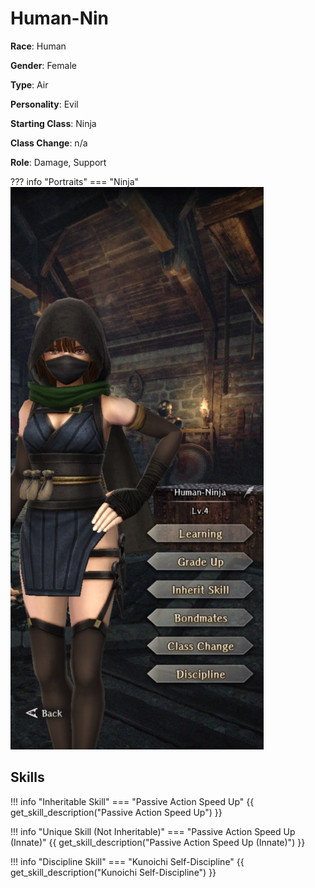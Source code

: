 # Human-Nin

**Race**: Human

**Gender**: Female

**Type**: Air

**Personality**: Evil

**Starting Class**: Ninja

**Class Change**: n/a

**Role**: Damage, Support

??? info "Portraits"
    === "Ninja"
        ![](../img/human-nin-ninja.jpg)

## Skills

!!! info "Inheritable Skill"
    === "Passive Action Speed Up"
        {{ get_skill_description("Passive Action Speed Up") }}

!!! info "Unique Skill (Not Inheritable)"
    === "Passive Action Speed Up (Innate)"
        {{ get_skill_description("Passive Action Speed Up (Innate)") }}

!!! info "Discipline Skill"
    === "Kunoichi Self-Discipline"
        {{ get_skill_description("Kunoichi Self-Discipline") }}
